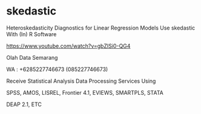 # skedastic
Heteroskedasticity Diagnostics for Linear Regression Models Use skedastic With (In) R Software

https://www.youtube.com/watch?v=gbZISi0-QG4

Olah Data Semarang

WA : +6285227746673 (085227746673)

Receive Statistical Analysis Data Processing Services Using

SPSS, AMOS, LISREL, Frontier 4.1, EVIEWS, SMARTPLS, STATA

DEAP 2.1, ETC
